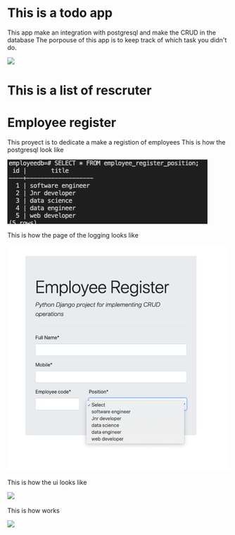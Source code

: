 # This is a todo app
This app make an integration with postgresql and make the CRUD in the database
The porpouse of this app is to keep track of which task you didn't do.

![](todoapp.gif)
# This is a list of rescruter
# Employee register
This proyect is to dedicate a make a registion of employees
This is how the postgresql look like


![](crudempleey/database.png)


This is how the page of the logging looks like


![](crudempleey/logging.png)


This is how the ui looks like


![](crudempleey/UI.gif)


This is how works


![](crudempleey/works.gif)

